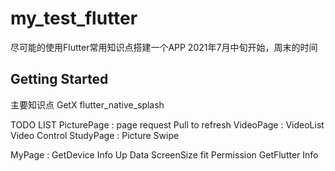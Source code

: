 # my_test_flutter

 尽可能的使用Flutter常用知识点搭建一个APP
 2021年7月中旬开始，周末的时间

## Getting Started

 主要知识点
   GetX
   flutter_native_splash


 TODO LIST
 PicturePage : page request
               Pull to refresh
 VideoPage :  VideoList
              Video Control
 StudyPage :  Picture Swipe

 MyPage : GetDevice Info
          Up Data
          ScreenSize fit
          Permission
          GetFlutter Info










